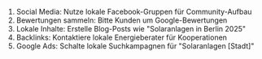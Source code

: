1. Social Media: Nutze lokale Facebook-Gruppen für Community-Aufbau
2. Bewertungen sammeln: Bitte Kunden um Google-Bewertungen
3. Lokale Inhalte: Erstelle Blog-Posts wie "Solaranlagen in Berlin 2025"
4. Backlinks: Kontaktiere lokale Energieberater für Kooperationen
5. Google Ads: Schalte lokale Suchkampagnen für "Solaranlagen [Stadt]"